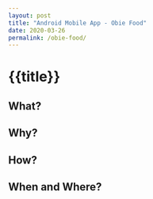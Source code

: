 ```yaml
---
layout: post
title: "Android Mobile App - Obie Food"
date: 2020-03-26
permalink: /obie-food/
---
```

<h1>{{title}}</h1>
<h2>What?</h2>
<h2>Why?</h2>
<h2>How?</h2>
<h2>When and Where?</h2>